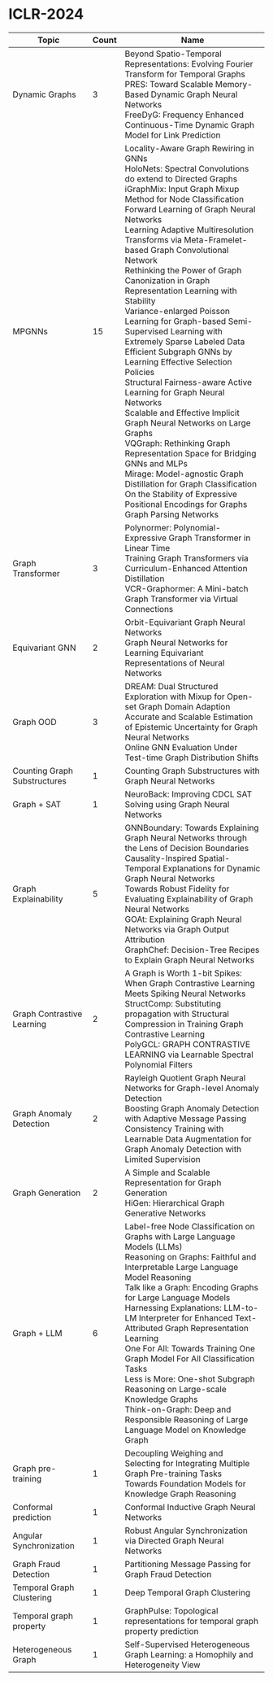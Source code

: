 # ICLR-2024

| Topic                       | Count | Name                                              |
|---------------------------------|----------|---------------------------------------------------------|
|Dynamic Graphs |3|Beyond Spatio-Temporal Representations: Evolving Fourier Transform for Temporal Graphs <br> PRES: Toward Scalable Memory-Based Dynamic Graph Neural Networks<br> FreeDyG: Frequency Enhanced Continuous-Time Dynamic Graph Model for Link Prediction|
|MPGNNs|15| Locality-Aware Graph Rewiring in GNNs <br> HoloNets: Spectral Convolutions do extend to Directed Graphs <br> iGraphMix: Input Graph Mixup Method for Node Classification<br> Forward Learning of Graph Neural Networks<br> Learning Adaptive Multiresolution Transforms via Meta-Framelet-based Graph Convolutional Network <br> Rethinking the Power of Graph Canonization in Graph Representation Learning with Stability <br> Variance-enlarged Poisson Learning for Graph-based Semi-Supervised Learning with Extremely Sparse Labeled Data<br> Efficient Subgraph GNNs by Learning Effective Selection Policies <br> Structural Fairness-aware Active Learning for Graph Neural Networks <br> Scalable and Effective Implicit Graph Neural Networks on Large Graphs <br>VQGraph: Rethinking Graph Representation Space for Bridging GNNs and MLPs <br> Mirage: Model-agnostic Graph Distillation for Graph Classification<br> On the Stability of Expressive Positional Encodings for Graphs <br> Graph Parsing Networks |
| Graph Transformer |3| Polynormer: Polynomial-Expressive Graph Transformer in Linear Time <br> Training Graph Transformers via Curriculum-Enhanced Attention Distillation<br>VCR-Graphormer: A Mini-batch Graph Transformer via Virtual Connections |
|Equivariant GNN|2|Orbit-Equivariant Graph Neural Networks<br> Graph Neural Networks for Learning Equivariant Representations of Neural Networks |
|Graph OOD| 3| DREAM: Dual Structured Exploration with Mixup for Open-set Graph Domain Adaption<br> Accurate and Scalable Estimation of Epistemic Uncertainty for Graph Neural Networks <br> Online GNN Evaluation Under Test-time Graph Distribution Shifts|
|Counting Graph Substructures|1|Counting Graph Substructures with Graph Neural Networks|
|Graph + SAT|1|NeuroBack: Improving CDCL SAT Solving using Graph Neural Networks|
|Graph Explainability| 5| GNNBoundary: Towards Explaining Graph Neural Networks through the Lens of Decision Boundaries <br> Causality-Inspired Spatial-Temporal Explanations for Dynamic Graph Neural Networks <br> Towards Robust Fidelity for Evaluating Explainability of Graph Neural Networks <br> GOAt: Explaining Graph Neural Networks via Graph Output Attribution <br> GraphChef: Decision-Tree Recipes to Explain Graph Neural Networks|
|Graph Contrastive Learning| 2| A Graph is Worth 1-bit Spikes: When Graph Contrastive Learning Meets Spiking Neural Networks <br> StructComp: Substituting propagation with Structural Compression in Training Graph Contrastive Learning<br> PolyGCL: GRAPH CONTRASTIVE LEARNING via Learnable Spectral Polynomial Filters|
|Graph Anomaly Detection| 2| Rayleigh Quotient Graph Neural Networks for Graph-level Anomaly Detection<br> Boosting Graph Anomaly Detection with Adaptive Message Passing<br> Consistency Training with Learnable Data Augmentation for Graph Anomaly Detection with Limited Supervision|
|Graph Generation|2|A Simple and Scalable Representation for Graph Generation<br> HiGen: Hierarchical Graph Generative Networks|
|Graph + LLM| 6| Label-free Node Classification on Graphs with Large Language Models (LLMs)<br> Reasoning on Graphs: Faithful and Interpretable Large Language Model Reasoning<br>Talk like a Graph: Encoding Graphs for Large Language Models <br>Harnessing Explanations: LLM-to-LM Interpreter for Enhanced Text-Attributed Graph Representation Learning <br> One For All: Towards Training One Graph Model For All Classification Tasks <br> Less is More: One-shot Subgraph Reasoning on Large-scale Knowledge Graphs<br> Think-on-Graph: Deep and Responsible Reasoning of Large Language Model on Knowledge Graph|
|Graph pre-training| 1| Decoupling Weighing and Selecting for Integrating Multiple Graph Pre-training Tasks<br> Towards Foundation Models for Knowledge Graph Reasoning|
|Conformal prediction |1|Conformal Inductive Graph Neural Networks|
|Angular Synchronization|1|Robust Angular Synchronization via Directed Graph Neural Networks|
|Graph Fraud Detection| 1| Partitioning Message Passing for Graph Fraud Detection|
|Temporal Graph Clustering|1|Deep Temporal Graph Clustering|
|Temporal graph property |1|GraphPulse: Topological representations for temporal graph property prediction|
|Heterogeneous Graph|1|Self-Supervised Heterogeneous Graph Learning: a Homophily and Heterogeneity View|



